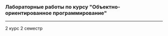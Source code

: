 ### Лабораторные работы по курсу "Объектно-ориентированное программирование"

---

2 курс 2 семестр
